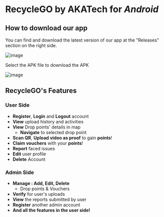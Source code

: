 # RecycleGO by AKATech for *Android*
## How to download our app
You can find and download the latest version of our app at the "Releases" section on the right side.

![image](https://cdn.discordapp.com/attachments/841885356093472782/1194911282567057458/github_sc1.png?ex=65b212da&is=659f9dda&hm=3448d4308663717727c1d69182cef593100fd36f8af038fcf839513ccb958a5a&)

Select the APK file to download the APK

![image](https://cdn.discordapp.com/attachments/841885356093472782/1194911283082973294/github_sc2.png?ex=65b212da&is=659f9dda&hm=68bc6964912cbffdfe171a85071ff73eb9c29a9f0c2fa4c75500e64b8c29b053&)

## RecycleGO's Features
### User Side
+ **Register**, **Login** and **Logout** account
+ **View** upload history and activities
+ **View** Drop points' details in map
  + **Navigate** to selected drop point
+ **Scan QR**, **Upload video as proof** to gain **points**!
+ **Claim vouchers** with your **points**!
+ **Report** faced issues
+ **Edit** user profile
+ **Delete** Account

### Admin Side
+ **Manage : Add, Edit, Delete**
  + Drop points & Vouchers
+ **Verify** for user's uploads
+ **View** the reports submitted by user
+ **Register** another admin account
+ **And all the features in the user side!**
